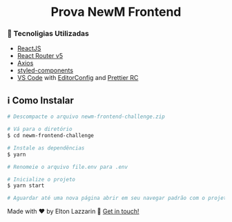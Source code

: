 <h1 align="center">
    Prova NewM Frontend
</h1>

### :rocket: Tecnoligias Utilizadas

- [ReactJS](https://reactjs.org/)
- [React Router v5](https://github.com/ReactTraining/react-router)
- [Axios](https://github.com/axios/axios)
- [styled-components](https://www.styled-components.com/)
- [VS Code](https://code.visualstudio.com) with [EditorConfig](https://marketplace.visualstudio.com/items?itemName=EditorConfig.EditorConfig) and [Prettier RC](https://github.com/prettier/prettier)

## :information_source: Como Instalar

```bash
# Descompacte o arquivo newm-frontend-challenge.zip

# Vá para o diretório
$ cd newm-frontend-challenge

# Instale as dependências
$ yarn

# Renomeie o arquivo file.env para .env

# Inicialize o projeto
$ yarn start

# Aguardar até uma nova página abrir em seu navegar padrão com o projeto inicializado
```

Made with ♥ by Elton Lazzarin :wave: [Get in touch!](https://www.linkedin.com/in/eltonlazzarin/)

